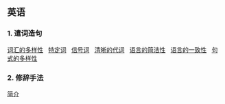 ## 英语
### 1. 遣词造句
[词汇的多样性](https://github.com/ZBTGL/summary/blob/master/English/1-1%20%E8%AF%8D%E6%B1%87%E5%A4%9A%E6%A0%B7%E6%80%A7.txt)
&nbsp; [特定词](https://github.com/ZBTGL/summary/blob/master/English/1-2%20%E7%89%B9%E5%AE%9A%E8%AF%8D.txt)
&nbsp; [信号词](https://github.com/ZBTGL/summary/blob/master/English/1-3%20%E4%BF%A1%E5%8F%B7%E8%AF%8D.txt)
&nbsp; [清晰的代词](https://github.com/ZBTGL/summary/blob/master/English/1-4%20%E6%B8%85%E6%99%B0%E7%9A%84%E4%BB%A3%E8%AF%8D.txt)
&nbsp; [语言的简洁性](https://github.com/ZBTGL/summary/blob/master/English/1-5%20%E8%AF%AD%E8%A8%80%E7%9A%84%E7%AE%80%E6%B4%81.txt)
&nbsp; [语言的一致性](https://github.com/ZBTGL/summary/blob/master/English/1-6%20%E8%AF%AD%E8%A8%80%E7%9A%84%E4%B8%80%E8%87%B4%E6%80%A7.txt)
&nbsp; [句式的多样性](https://github.com/ZBTGL/summary/blob/master/English/1-7%20%E5%8F%A5%E5%BC%8F%E7%9A%84%E5%A4%9A%E6%A0%B7%E6%80%A7.txt)

### 2. 修辞手法
[简介](https://github.com/ZBTGL/summary/blob/master/English/2-1%20%E4%BF%AE%E8%BE%9E%E7%AE%80%E4%BB%8B.txt)
